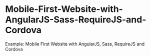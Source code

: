 # Mobile-First-Website-with-AngularJS-Sass-RequireJS-and-Cordova
Example: Mobile First Website with AngularJS, Sass, RequireJS and Cordova
